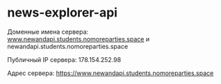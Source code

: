 # news-explorer-api
Доменные имена сервера: www.newandapi.students.nomoreparties.space и newandapi.students.nomoreparties.space

Публичный IP сервера: 178.154.252.98

Адрес сервера: https://www.newandapi.students.nomoreparties.space
